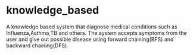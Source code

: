 # knowledge_based
A knowledge based system that diagnose medical conditions such as Influenza,Asthma,TB and others. The system accepts symptoms from the user and give out possible disease using forward chaining(BFS) and backward chaining(DFS).
